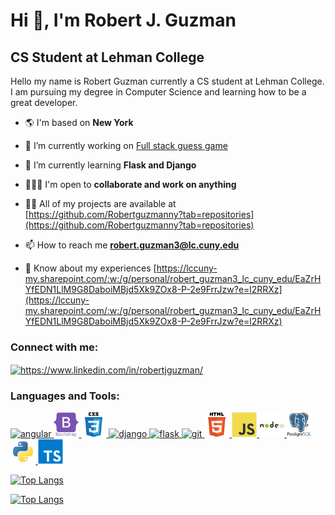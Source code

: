 <h1 align="left">Hi 👋, I'm Robert J. Guzman</h1>
<h2 align="left">CS Student at Lehman College</h2>
    <p>
      Hello my name is Robert Guzman currently a CS student at Lehman College. I
      am pursuing my degree in Computer Science and learning how to be a great
      developer.
    </p>
    
- 🌎 I'm based on **New York**

- 🔭 I’m currently working on [Full stack guess game](https://github.com/Robertguzmanny/guess-game)

- 🌱 I’m currently learning **Flask and Django**

- 👨🏽‍💻 I'm open to **collaborate and work on anything**

- 👨‍💻 All of my projects are available at [https://github.com/Robertguzmanny?tab=repositories](https://github.com/Robertguzmanny?tab=repositories)

- 📫 How to reach me **robert.guzman3@lc.cuny.edu**

- 📄 Know about my experiences [https://lccuny-my.sharepoint.com/:w:/g/personal/robert_guzman3_lc_cuny_edu/EaZrHYfEDN1LlM9G8DaboiMBjd5Xk9ZOx8-P-2e9FrrJzw?e=l2RRXz](https://lccuny-my.sharepoint.com/:w:/g/personal/robert_guzman3_lc_cuny_edu/EaZrHYfEDN1LlM9G8DaboiMBjd5Xk9ZOx8-P-2e9FrrJzw?e=l2RRXz)

<h3 align="left">Connect with me:</h3>
<p align="left">
<a href="https://linkedin.com/in/https://www.linkedin.com/in/robertjguzman/" target="blank"><img align="center" src="https://raw.githubusercontent.com/rahuldkjain/github-profile-readme-generator/master/src/images/icons/Social/linked-in-alt.svg" alt="https://www.linkedin.com/in/robertjguzman/" height="30" width="40" /></a>
</p>

<h3 align="left">Languages and Tools:</h3>
<p align="left"> <a href="https://angular.io" target="_blank" rel="noreferrer"> <img src="https://angular.io/assets/images/logos/angular/angular.svg" alt="angular" width="40" height="40"/> </a> <a href="https://getbootstrap.com" target="_blank" rel="noreferrer"> <img src="https://raw.githubusercontent.com/devicons/devicon/master/icons/bootstrap/bootstrap-plain-wordmark.svg" alt="bootstrap" width="40" height="40"/> </a> <a href="https://www.w3schools.com/css/" target="_blank" rel="noreferrer"> <img src="https://raw.githubusercontent.com/devicons/devicon/master/icons/css3/css3-original-wordmark.svg" alt="css3" width="40" height="40"/> </a> <a href="https://www.djangoproject.com/" target="_blank" rel="noreferrer"> <img src="https://cdn.worldvectorlogo.com/logos/django.svg" alt="django" width="40" height="40"/> </a> <a href="https://flask.palletsprojects.com/" target="_blank" rel="noreferrer"> <img src="https://www.vectorlogo.zone/logos/pocoo_flask/pocoo_flask-icon.svg" alt="flask" width="40" height="40"/> </a> <a href="https://git-scm.com/" target="_blank" rel="noreferrer"> <img src="https://www.vectorlogo.zone/logos/git-scm/git-scm-icon.svg" alt="git" width="40" height="40"/> </a> <a href="https://www.w3.org/html/" target="_blank" rel="noreferrer"> <img src="https://raw.githubusercontent.com/devicons/devicon/master/icons/html5/html5-original-wordmark.svg" alt="html5" width="40" height="40"/> </a> <a href="https://developer.mozilla.org/en-US/docs/Web/JavaScript" target="_blank" rel="noreferrer"> <img src="https://raw.githubusercontent.com/devicons/devicon/master/icons/javascript/javascript-original.svg" alt="javascript" width="40" height="40"/> </a> <a href="https://nodejs.org" target="_blank" rel="noreferrer"> <img src="https://raw.githubusercontent.com/devicons/devicon/master/icons/nodejs/nodejs-original-wordmark.svg" alt="nodejs" width="40" height="40"/> </a> <a href="https://www.postgresql.org" target="_blank" rel="noreferrer"> <img src="https://raw.githubusercontent.com/devicons/devicon/master/icons/postgresql/postgresql-original-wordmark.svg" alt="postgresql" width="40" height="40"/> </a> <a href="https://www.python.org" target="_blank" rel="noreferrer"> <img src="https://raw.githubusercontent.com/devicons/devicon/master/icons/python/python-original.svg" alt="python" width="40" height="40"/> </a> <a href="https://www.typescriptlang.org/" target="_blank" rel="noreferrer"> <img src="https://raw.githubusercontent.com/devicons/devicon/master/icons/typescript/typescript-original.svg" alt="typescript" width="40" height="40"/> </a> </p>




[![Top Langs](https://github-readme-stats.vercel.app/api/top-langs/?username=robertguzmanny&show_icons=true&theme=dark)](https://github.com/robertguzmanny/github-readme-stats)



[![Top Langs](https://github-readme-stats.vercel.app/api/top-langs/?username=robertguzmanny&layout=dark)](https://github.com/robertguzmanny/github-readme-stats)

